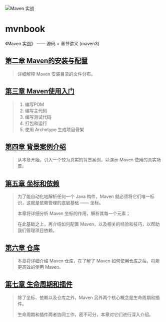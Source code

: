 ![Maven 实战](https://img-blog.csdnimg.cn/20181211201923572.png)

# mvnbook
《Maven 实战》 —— 源码 + 章节讲义 (maven3)

## [第二章 Maven的安装与配置](Chapter2/README.md)
> 详细解释 Maven 安装目录的文件分布。


## [第三章 Maven使用入门](Chapter3/README.md)
> 1. 编写POM
> 2. 编写主代码
> 3. 编写测试代码
> 4. 打包和运行
> 5. 使用 Archetype 生成项目骨架


## [第四章 背景案例介绍](Chapter4/README.md)
> 从本章开始，引入一个较为真实的背景案例，以演示 Maven 使用的真实场景。


## [第五章 坐标和依赖](Chapter5/README.md)
> 为了能自动化地解析任何一个 Java 构件，Maven 就必须将它们唯一标识，这就是依赖管理的底层基础 —— 坐标。
>
> 本章将详细分析 Maven 坐标的作用，解析其每一个元素；
>
> 在此基础之上，再介绍如何配置 Maven，以及相关的经验和技巧，以帮助我们管理项目依赖。

## [第六章 仓库](Chapter6/README.md)
> 本章将详细介绍 Maven 仓库，在了解了 Maven 如何使用仓库之后，将能更高效的使用 Maven。


## [第七章 生命周期和插件](Chapter7/README.md)
> 除了坐标、依赖以及仓库之外，Maven 另外两个核心概念是生命周期和插件。
>
> 生命周期和插件两者协同工作，密不可分，本章对它们进行深入介绍。